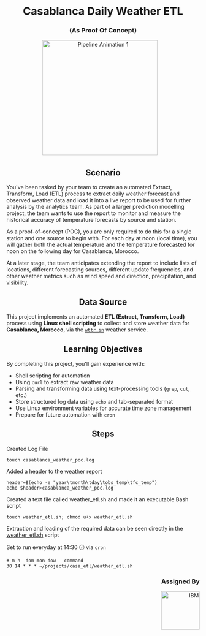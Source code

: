 <h1 align="center"> Casablanca Daily Weather ETL</h1>
<h3 align="center"> (As Proof Of Concept)</h3>
<p align="center">
  <img src="https://media.giphy.com/media/6U6bUk6HQOfsxxzQDM/giphy.gif" width="300" alt="Pipeline Animation 1" style="display:inline-block;" />
  &nbsp;&nbsp;&nbsp;
</p>

<h2 align="center">Scenario</h2>

You've been tasked by your team to create an automated Extract, Transform, Load (ETL) process to extract daily weather forecast and observed weather data and load it into a live report to be used for further analysis by the analytics team. As part of a larger prediction modelling project, the team wants to use the report to monitor and measure the historical accuracy of temperature forecasts by source and station.

As a proof-of-concept (POC), you are only required to do this for a single station and one source to begin with. For each day at noon (local time), you will gather both the actual temperature and the temperature forecasted for noon on the following day for Casablanca, Morocco.

At a later stage, the team anticipates extending the report to include lists of locations, different forecasting sources, different update frequencies, and other weather metrics such as wind speed and direction, precipitation, and visibility.


<h2 align="center">Data Source</h2>

This project implements an automated **ETL (Extract, Transform, Load)** process using **Linux shell scripting** to collect and store weather data for **Casablanca, Morocco**, via the [`wttr.in`](https://github.com/chubin/wttr.in) weather service.


<h2 align="center">Learning Objectives</h2>

By completing this project, you'll gain experience with:

- Shell scripting for automation
- Using `curl` to extract raw weather data
- Parsing and transforming data using text-processing tools (`grep`, `cut`, etc.)
- Store structured log data using `echo` and tab-separated format
- Use Linux environment variables for accurate time zone management
- Prepare for future automation with `cron`

<h2 align="center">Steps</h2>

Created Log File 
```
touch casablanca_weather_poc.log
```

Added a header to the weather report
```
header=$(echo -e "year\tmonth\tday\tobs_temp\tfc_temp")
echo $header>casablanca_weather_poc.log
```

Created a text file called weather_etl.sh and made it an executable Bash script
```
touch weather_etl.sh; chmod u+x weather_etl.sh
```

Extraction and loading of the required data can be seen directly in the [weather_etl.sh](./weather_etl.sh) script

Set to run everyday at 14:30 🕝 via `cron`
```
# m h  dom mon dow   command
30 14 * * * ~/projects/casa_etl/weather_etl.sh
```

<h3 align="right">Assigned By</h3>
<p align="right">
  <a href="https://www.coursera.org/account/accomplishments/verify/TG89DJFGV7VD?utm_source=link&utm_medium=certificate&utm_content=cert_image&utm_campaign=sharing_cta&utm_product=course">
    <img width="100" src="https://img.icons8.com/nolan/64/ibm.png" alt="IBM" />
  </a>
</p>

